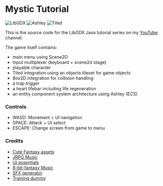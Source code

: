 # Mystic Tutorial

![LibGDX](https://img.shields.io/badge/LibGDX-1.13.5-green)
![Ashley](https://img.shields.io/badge/Ashley-1.7.4-blue)
![Tiled](https://img.shields.io/badge/Tiled-1.11-red)

This is the source code for the LibGDX Java tutorial series on my
[YouTube](https://www.youtube.com/Quillraven) channel.

The game itself contains:
- main menu using Scene2D
- Input multiplexer (keyboard + scene2d stage)
- playable character
- Tiled integration using an objects tileset for game objects
- Box2D integration for collision handling
- a trap trigger
- a heart lifebar including life regeneration
- an entity component system architecture using Ashley (ECS)

### Controls

- WASD: Movement + UI navigation
- SPACE: Attack + UI select
- ESCAPE: Change screen from game to menu

### Credits
- [Cute Fantasy assets](https://kenmi-art.itch.io/cute-fantasy-rpg)
- [JRPG Music](https://yubatake.bandcamp.com/album/jrpg-collection)
- [UI essentials](https://crusenho.itch.io/complete-ui-essential-pack)
- [8-bit-fantasy Music](https://xdeviruchi.itch.io/8-bit-fantasy-adventure-music-pack)
- [SFX generator](https://sfxr.me/)
- [Training dummy](https://elthen.itch.io/2d-pixel-art-training-dummy)

